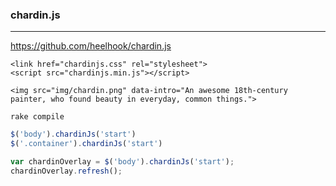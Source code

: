 ### chardin.js
---
https://github.com/heelhook/chardin.js

```
<link href="chardinjs.css" rel="stylesheet">
<script src="chardinjs.min.js"></script>

<img src="img/chardin.png" data-intro="An awesome 18th-century painter, who found beauty in everyday, common things.">
```

```
rake compile
```

```js
$('body').chardinJs('start')
$('.container').chardinJs('start')

var chardinOverlay = $('body').chardinJs('start');
chardinOverlay.refresh();
```

